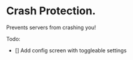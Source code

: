 # Crash Protection.
Prevents servers from crashing you!


Todo:
- [] Add config screen with toggleable settings 
